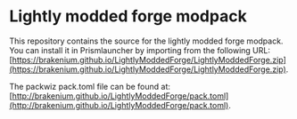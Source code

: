 # Lightly modded forge modpack

This repository contains the source for the lightly modded forge modpack. You can install it in Prismlauncher by importing from the following URL: [https://brakenium.github.io/LightlyModdedForge/LightlyModdedForge.zip](https://brakenium.github.io/LightlyModdedForge/LightlyModdedForge.zip).

The packwiz pack.toml file can be found at: [http://brakenium.github.io/LightlyModdedForge/pack.toml](http://brakenium.github.io/LightlyModdedForge/pack.toml).
